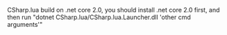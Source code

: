 CSharp.lua build on .net core 2.0, you should install .net core 2.0 first, and then run "dotnet CSharp.lua/CSharp.lua.Launcher.dll 'other cmd arguments'" 